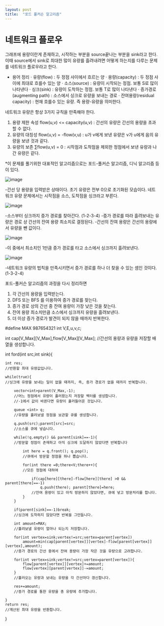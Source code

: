 ```yaml
---
layout: post
title:  "포드 풀커슨 알고리즘"
---
```


# 네트워크 플로우
그래프에 용량이란게 존재하고, 시작하는 부분을 source끝나는 부분을 sink라고 한다. 이때 source에서 sink로  최대한 많이 유량를 흘려내려면 어떻게 하는지를 다루는 
문제를 네트워크 플로우라고 한다.

- 용어 정리
· 유량(flow) : 두 정점 사이에서 흐르는 양
· 용량(capacity) : 두 정점 사이에 최대로 흐를수 있는 양
· 소스(source) : 유량이 시작되는 정점. 보통 S로 많이 나타낸다
· 싱크(sink) : 유량이 도착하는 정점. 보통 T로 많이 나타낸다
· 증가경로(augmenting path) : 소스에서 싱크로 유량을 보내는 경로 
· 잔여용량(residual capacity) : 현재 흐를수 있는 유량. 즉 용량-유량을 의미한다.

네트워크 유량은 항상 3가지 규칙을 만족해야 한다.

1. 용량 제한 속성 flow(u,v) <= capacity(u,v) : 간선의 유량은 간선의 용량을 초과할 수 없다.
2. 유량의 대칭성  flow(u,v) = -flow(v,u)     : u가 v에게 보낸 유량은 v가 u에게 음의 유량을 보낸 것과 같다.
3. 유량의 보존    ∑flow(u,v) = 0             : 시작점과 도착점을 제외한 정점에서 보낸 유량과 나간 유량은 같다.

*이 문제를 풀기위한 대표적인 알고리즘으로는 포드-풀커슨 알고리즘, 디닉 알고리즘 등이 있다.

![image](https://blog.kakaocdn.net/dn/Azwr1/btqIktUB1I7/nV04kVO9J9iUUjJsKkkpKK/img.png)

-간선 당 용량을 입력받은 상태이다. 초기 유량은 전부 0으로 초기화된 모습이다. 네트워크 유량 문제에서는 시작점을 소스, 도착점을 싱크라고 부른다.

![image](https://blog.kakaocdn.net/dn/R6TyF/btqIvD3agOL/xCONMsyUbmcRfom6XbKa21/img.png)

-소스부터 싱크까지 증가 경로를 찾아간다. (1-2-3-4)
-증가 경로를 따라 흘려보내는 유량은 경로 상 간선의 잔여 용량 최소치로 결정된다.
-간선의 잔여 용량은 간선의 용량에서 유량을 뺀 값이다.

![image](https://blog.kakaocdn.net/dn/R6TyF/btqIvD3agOL/xCONMsyUbmcRfom6XbKa21/img.png)

-이 중에서 최소치인 1만큼 증가 경로를 타고 소스에서 싱크까지 흘려보낸다.

![image](https://user-images.githubusercontent.com/101350455/165775914-2f8f79f5-4e3e-4fbf-b99b-bc4ed3f73fe8.png)

-네트워크 유량의 법칙을 만족시키면서 증가 경로를 하나 더 찾을 수 있는 셈인 것이다. (1-3-2-4)

포드-풀커슨 알고리즘의 과정을 다시 정리하면
1. 각 간선의 용량을 입력받는다.
2. DFS 또는 BFS 를 이용하여 증가 경로를 찾는다.
3. 증가 경로 상의 간선 중 잔여 용량이 가장 낮은 것을 찾는다.
4. 잔여 용량 최소치만큼 소스에서 싱크까지 유량을 흘려보낸다.
5. 더 이상 증가 경로가 발견이 되지 않을 때까지 반복한다.

#define MAX 987654321
int V,E,u,v,c;

int cap[V_Max][V_Max],flow[V_Max][V_Max];
//간선의 용량과 유량을 저장할 배열을 생성합니다.

int ford(int src,int sink){

	int res;
    //반환할 최대 유량값입니다.
    
    while(true){
    //싱크에 유량을 보내는 일이 없을 때까지, 즉, 증가 경로가 없을 때까지 반복합니다.
    
    	vector<int>parent(V_Max,-1);
        //어느 정점에서 유량이 흘러왔는지 저장할 벡터를 생성합니다.
        //-1에서 값이 바뀐다면 유량이 흘러들어온 것입니다.
        
    	queue <int> q;
        //유량을 흘려보낼 정점을 보관할 큐를 생성합니다.
        
    	q.push(src);parent[src]=src; 
        //소스를 큐에 넣습니다. 
        
        while(!q.empty() && parent[sink]==-1){
        //방문할 정점이 존재하고 아직 싱크에 도달하지 않았다면 반복합니다
        
        	int here = q.front(); q.pop();
            //큐에서 방문할 정점을 하나 뽑습니다.
            
        	for(int there =0;there<V;there++){
            //모든 정점에 대하여
            
            	if(cap[here][there]-flow[here][there] >0 && parent[there]==-1)
                	q.push(there); parent[there]=here;
                //잔여 용량이 있고 아직 방문하지 않았다면, 큐에 넣고 방문처리를 합니다.
            }
        }
        
     	if(parent[sink]==-1)break;
        //싱크에 도착하지 않았다면 반복을 그만둡니다.
        
        int amount=MAX;
        //흘려보낼 유량이 얼마나 되는지 저장합니다.
        
        for(int vertex=sink;vertex!=src;vertex=parent[vertex])
        	amount=min(cap[parent[vertex]][vertex]-flow[parent[vertex]][vertex],amount);
        //증가 경로의 간선 중에서 잔여 용량이 가장 작은 것을 유량으로 고려합니다.
            
        for(int vertex=sink;vertex!=src;vertex=parent[vertex]){
        	flow[parent[vertex]][vertex]+=amount;
            flow[vertex][parent[vertex]]-=amount;
        }
        //흘러오는 유량과 보내는 유량을 각 간선마다 갱신합니다.
        
        res+=amount;
        //증가 경로를 통한 유량을 총 유량에 추가합니다.
        
    }
	return res;
    //계산된 최대 유량을 반환합니다.
}
